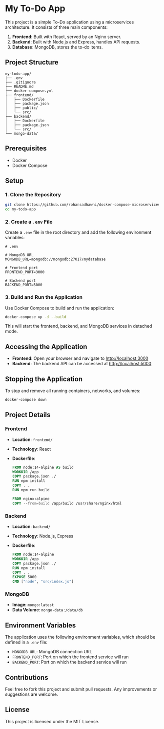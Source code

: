 # My To-Do App

This project is a simple To-Do application using a microservices architecture. It consists of three main components:

1. **Frontend**: Built with React, served by an Nginx server.
2. **Backend**: Built with Node.js and Express, handles API requests.
3. **Database**: MongoDB, stores the to-do items.

## Project Structure

```
my-todo-app/
├── .env
├── .gitignore
├── README.md
├── docker-compose.yml
├── frontend/
│   ├── Dockerfile
│   ├── package.json
│   ├── public/
│   └── src/
├── backend/
│   ├── Dockerfile
│   ├── package.json
│   └── src/
└── mongo-data/
```

## Prerequisites

- Docker
- Docker Compose

## Setup

### 1. Clone the Repository

```sh
git clone https://github.com/rohansadhawni/docker-compose-microservices-todo.git
cd my-todo-app
```

### 2. Create a `.env` File

Create a `.env` file in the root directory and add the following environment variables:

```plaintext
# .env

# MongoDB URL
MONGODB_URL=mongodb://mongodb:27017/mydatabase

# Frontend port
FRONTEND_PORT=3000

# Backend port
BACKEND_PORT=5000
```

### 3. Build and Run the Application

Use Docker Compose to build and run the application:

```sh
docker-compose up -d --build
```

This will start the frontend, backend, and MongoDB services in detached mode.

## Accessing the Application

- **Frontend**: Open your browser and navigate to [http://localhost:3000](http://localhost:3000)
- **Backend**: The backend API can be accessed at [http://localhost:5000](http://localhost:5000)

## Stopping the Application

To stop and remove all running containers, networks, and volumes:

```sh
docker-compose down
```

## Project Details

### Frontend

- **Location**: `frontend/`
- **Technology**: React
- **Dockerfile**:

  ```dockerfile
  FROM node:14-alpine AS build
  WORKDIR /app
  COPY package.json ./
  RUN npm install
  COPY . .
  RUN npm run build

  FROM nginx:alpine
  COPY --from=build /app/build /usr/share/nginx/html
  ```

### Backend

- **Location**: `backend/`
- **Technology**: Node.js, Express
- **Dockerfile**:

  ```dockerfile
  FROM node:14-alpine
  WORKDIR /app
  COPY package.json ./
  RUN npm install
  COPY . .
  EXPOSE 5000
  CMD ["node", "src/index.js"]
  ```

### MongoDB

- **Image**: `mongo:latest`
- **Data Volume**: `mongo-data:/data/db`

## Environment Variables

The application uses the following environment variables, which should be defined in a `.env` file:

- `MONGODB_URL`: MongoDB connection URL
- `FRONTEND_PORT`: Port on which the frontend service will run
- `BACKEND_PORT`: Port on which the backend service will run

## Contributions

Feel free to fork this project and submit pull requests. Any improvements or suggestions are welcome.

## License

This project is licensed under the MIT License.
